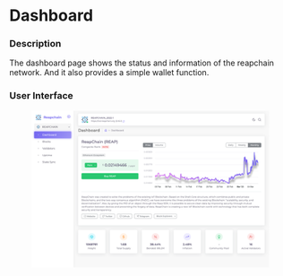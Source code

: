 # Dashboard

### Description

The dashboard page shows the status and information of the reapchain network. And it also provides a simple wallet function.

### User Interface

<figure><img src="../../../.gitbook/assets/image (10).png" alt=""><figcaption></figcaption></figure>





